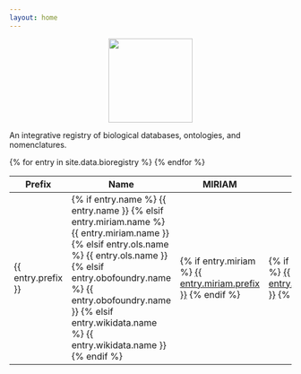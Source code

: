 ```yaml
---
layout: home
---
```

<p align="center">
  <img src="https://raw.githubusercontent.com/bioregistry/bioregistry/main/docs/source/logo.png" height="150">
</p>

An integrative registry of biological databases, ontologies, and nomenclatures.

<table>
<thead>
<tr>
    <th>Prefix</th>
    <th>Name</th>
    <th>MIRIAM</th>
    <th>OLS</th>
    <th>OBO</th>
    <th>Wikidata</th>
</tr>
</thead>
<tbody>
{% for entry in site.data.bioregistry %}
    <tr>
        <td>{{ entry.prefix }}</td>
        <td>
            {% if entry.name %}
                {{ entry.name }}
            {% elsif entry.miriam.name %}
                {{ entry.miriam.name }}
            {% elsif entry.ols.name %}
                {{ entry.ols.name }}
            {% elsif entry.obofoundry.name %}
                {{ entry.obofoundry.name }}
            {% elsif entry.wikidata.name %}
                {{ entry.wikidata.name }}
            {% endif %}
        </td>
        <td>
            {% if entry.miriam %}
                <a href="https://registry.identifiers.org/registry/{{ entry.miriam.prefix }}">{{ entry.miriam.prefix }}</a>
            {% endif %}        
        </td>
        <td>
            {% if entry.ols %}
            <a href="https://www.ebi.ac.uk/ols/ontologies/{{ entry.ols.prefix }}">{{ entry.ols.prefix }}</a>
            {% endif %}
        </td>
        <td>
            {% if entry.obofoundry %}
            <a href="http://www.obofoundry.org/ontology/{{ entry.obofoundry.prefix }}.html">{{ entry.obofoundry.prefix }}</a>
            {% endif %}
        </td>
        <td>
            {% if entry.wikidata.property %}
            <a href="https://www.wikidata.org/wiki/Property:{{ entry.wikidata.property }}">{{ entry.wikidata.property }}</a>
            {% endif %}
        </td>
    </tr>
{% endfor %}
</tbody>
</table>
